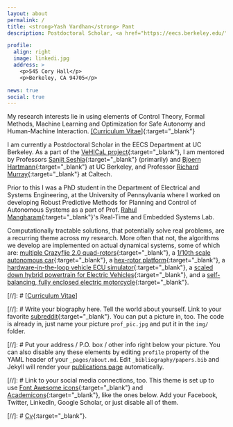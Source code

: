 ```yaml
---
layout: about
permalink: /
title: <strong>Yash Vardhan</strong> Pant
description: Postdoctoral Scholar, <a href="https://eecs.berkeley.edu/" target="_blank"> Electrical Engineering and Computer Sciences, University of California, Berkeley</a>. 

profile:
  align: right
  image: linkedi.jpg
  address: >
    <p>545 Cory Hall</p>
    <p>Berkeley, CA 94705</p>

news: true
social: true
---
```

My research interests lie in using elements of Control Theory, Formal Methods, Machine Learning and Optimization for Safe Autonomy and Human-Machine Interaction.
[[Curriculum Vitae]](files/CV_YashVardhanPant.pdf){:target="\_blank"}

I am currently a Postdoctoral Scholar in the EECS Department at UC Berkeley. As a part of the [VeHICaL project](http://vehical.org){:target="_blank"}, I am mentored by Professors [Sanjit Seshia](http://people.eecs.berkeley.edu/~sseshia/){:target="_blank"} (primarily) and [Bjoern Hartmann](https://people.eecs.berkeley.edu/~bjoern/){:target="_blank"} at UC Berkeley, and Professor [Richard Murray](http://www.cds.caltech.edu/~murray/wiki/Main_Page){:target="_blank"} at Caltech. 

Prior to this I was a PhD student in the Department of Electrical and Systems Engineering, at the University of Pennsylvania where I worked on developing Robust Predictive Methods for Planning and Control of Autonomous Systems as a part of Prof. [Rahul Mangharam](http://www.seas.upenn.edu/~rahulm/){:target="_blank"}'s Real-Time and Embedded Systems Lab.

Computationally tractable solutions, that potentially solve real problems, are a recurring theme across my research. More often that not, the algorithms we develop are implemented on actual dynamical systems, some of which are: [multiple Crazyflie 2.0 quad-rotors](http://bit.ly/varvel8){:target="_blank"}, a [1/10th scale autonomous car](http://f1tenth.org){:target="_blank"}, a [hex-rotor platform](https://www.youtube.com/watch?v=hmTRxrq4NJg&feature=youtu.be){:target="_blank"}, a [hardware-in-the-loop vehicle ECU simulator](https://www.youtube.com/watch?v=vchbkNtnr-U&list=PL7rtKJAz_mPdy9rIrQc4qsNyyeqzzLKrp){:target="_blank"}, a [scaled down hybrid powertrain for Electric Vehicles](https://www.youtube.com/watch?v=ZWIuTwJ4Npk){:target="_blank"}, and a [self-balancing, fully enclosed electric motorcycle](https://www.litmotors.com/product){:target="_blank"}. 



[//]: # [<a href="../docs/yashpant_cv.pdf">Curriculum Vitae</a>]


[//]: # Write your biography here. Tell the world about yourself. Link to your favorite [subreddit](http://reddit.com){:target="\_blank"}. You can put a picture in, too. The code is already in, just name your picture `prof_pic.jpg` and put it in the `img/` folder.

[//]: # Put your address / P.O. box / other info right below your picture. You can also disable any these elements by editing `profile` property of the YAML header of your `_pages/about.md`. Edit `_bibliography/papers.bib` and Jekyll will render your [publications page](/al-folio/publications/) automatically.

[//]: # Link to your social media connections, too. This theme is set up to use [Font Awesome icons](http://fortawesome.github.io/Font-Awesome/){:target="\_blank"} and [Academicons](https://jpswalsh.github.io/academicons/){:target="\_blank"}, like the ones below. Add your Facebook, Twitter, LinkedIn, Google Scholar, or just disable all of them.

[//]: # [Cv](files/CV_YashVardhanPant.pdf){:target="\_blank"}.

